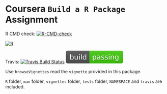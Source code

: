 # Coursera `Build a R Package` Assignment

<!-- badges: start -->
R CMD check: [![R-CMD-check](https://github.com/englianhu/wk4package/workflows/R-CMD-check/badge.svg)](https://github.com/englianhu/wk4package/actions)

[![R](https://github.com/englianhu/wk4package/actions/workflows/R-CMD-check.yaml/badge.svg)](https://github.com/englianhu/wk4package/actions/workflows/R-CMD-check.yaml)

Travis: [![Travis Build Status](https://travis-ci.com/englianhu/wk4package.svg?branch=main)](https://travis-ci.com/englianhu/wk4package) ![Travis Build Status](https://raw.githubusercontent.com/englianhu/wk4package/main/figure/Travis%20badge.svg)
<!-- badges: end -->

Use `browseVignettes` read the `vignette` provided in this package.

`R` folder, `man` folder, `vignettes` folder, `tests` folder, `NAMESPACE` and `travis` are included.

